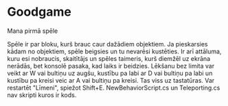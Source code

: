 # Goodgame
Mana pirmā spēle

Spēle ir par bloku, kurš brauc caur dažādiem objektiem. Ja pieskarsies kādam no objektiem, spēle beigsies un tu nevarēsi kustēties. Ir arī attāluma, kuru esi nobraucis, skaitītājs un spēles taimeris, kurš diemžēl uz ekrāna nerādās, bet konsolē pasaka, kad laiks ir beidzies. Lēkšanu bez limita var veikt ar W vai bultiņu uz augšu, kustību pa labi ar D vai bultiņu pa labi un kustību pa kreisi veic ar A vai bultiņu pa kreisi. Tas viss uz tastatūras. Var restartēt "Līmeni", spiežot Shift+E. NewBehaviorScript.cs un Teleporting.cs nav skripti kuros ir kods.